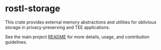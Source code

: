 # rostl-storage

This crate provides external memory abstractions and utilities for oblivious storage in privacy-preserving and TEE applications.

See the main project [README](https://github.com/obliviouslabs/rostl/README.md) for more details, usage, and contribution guidelines.
